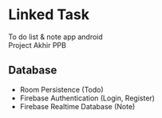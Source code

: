 # Linked Task
To do list &amp; note app android <br>
Project Akhir PPB <br>

## Database
- Room Persistence (Todo) <br>
- Firebase Authentication (Login, Register) <br>
- Firebase Realtime Database (Note) <br>
